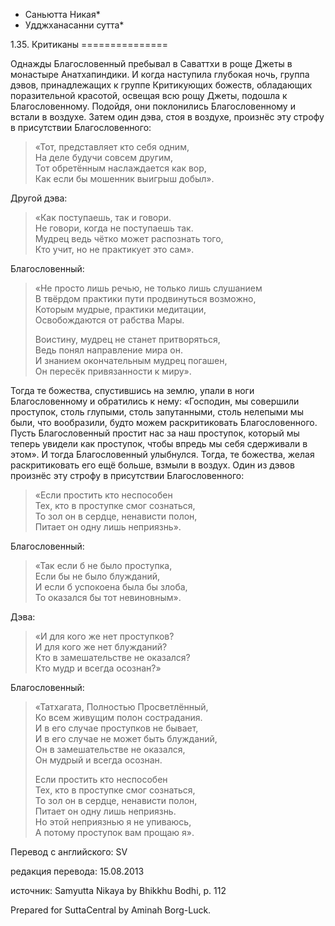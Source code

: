* Саньютта Никая*
* Удджханасанни сутта*

1\.35\. Критиканы
\=\=\=\=\=\=\=\=\=\=\=\=\=\=\=

Однажды Благословенный пребывал в Саваттхи в роще Джеты в монастыре Анатхапиндики\. И когда наступила глубокая ночь, группа дэвов, принадлежащих к группе Критикующих божеств, обладающих поразительной красотой, освещая всю рощу Джеты, подошла к Благословенному\. Подойдя, они поклонились Благословенному и встали в воздухе\. Затем один дэва, стоя в воздухе, произнёс эту строфу в присутствии Благословенного:

> «Тот, представляет кто себя одним,  
> На деле будучи совсем другим,  
> Тот обретённым наслаждается как вор,  
> Как если бы мошенник выигрыш добыл»\.

Другой дэва:

> «Как поступаешь, так и говори\.  
> Не говори, когда не поступаешь так\.  
> Мудрец ведь чётко может распознать того,  
> Кто учит, но не практикует это сам»\.

Благословенный:

> «Не просто лишь речью, не только лишь слушанием  
> В твёрдом практики пути продвинуться возможно,  
> Которым мудрые, практики медитации,  
> Освобождаются от рабства Мары\.  
>   
> Воистину, мудрец не станет притворяться,  
> Ведь понял направление мира он\.  
> И знанием окончательным мудрец погашен,  
> Он пересёк привязанности к миру»\.

Тогда те божества, спустившись на землю, упали в ноги Благословенному и обратились к нему: «Господин, мы совершили проступок, столь глупыми, столь запутанными, столь нелепыми мы были, что вообразили, будто можем раскритиковать Благословенного\. Пусть Благословенный простит нас за наш проступок, который мы теперь увидели как проступок, чтобы впредь мы себя сдерживали в этом»\. И тогда Благословенный улыбнулся\. Тогда, те божества, желая раскритиковать его ещё больше, взмыли в воздух\. Один из дэвов произнёс эту строфу в присутствии Благословенного:

> «Если простить кто неспособен  
> Тех, кто в проступке смог сознаться,  
> То зол он в сердце, ненависти полон,  
> Питает он одну лишь неприязнь»\.

Благословенный:

> «Так если б не было проступка,  
> Если бы не было блужданий,  
> И если б успокоена была бы злоба,  
> То оказался бы тот невиновным»\.

Дэва:

> «И для кого же нет проступков?  
> И для кого же нет блужданий?  
> Кто в замешательстве не оказался?  
> Кто мудр и всегда осознан?»

Благословенный:

> «Татхагата, Полностью Просветлённый,  
> Ко всем живущим полон сострадания\.  
> И в его случае проступков не бывает,  
> И в его случае не может быть блужданий,  
> Он в замешательстве не оказался,  
> Он мудрый и всегда осознан\.  
>   
> Если простить кто неспособен  
> Тех, кто в проступке смог сознаться,  
> То зол он в сердце, ненависти полон,  
> Питает он одну лишь неприязнь\.  
> Но этой неприязнью я не упиваюсь,  
> А потому проступок вам прощаю я»\.

Перевод с английского: SV

редакция перевода: 15\.08\.2013

источник: Samyutta Nikaya by Bhikkhu Bodhi, p\. 112

Prepared for SuttaCentral by Aminah Borg\-Luck\.